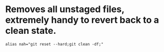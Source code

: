 # Removes all unstaged files, extremely handy to revert back to a clean state.
```
alias nah="git reset --hard;git clean -df;"
```
